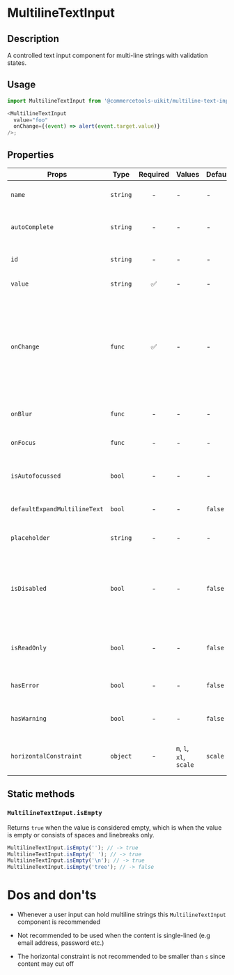 # MultilineTextInput

## Description

A controlled text input component for multi-line strings with validation
states.

## Usage

```js
import MultilineTextInput from '@commercetools-uikit/multiline-text-input';

<MultilineTextInput
  value="foo"
  onChange={(event) => alert(event.target.value)}
/>;
```

## Properties

| Props                        | Type     | Required | Values                  | Default | Description                                                                                                                 |
| ---------------------------- | -------- | :------: | ----------------------- | ------- | --------------------------------------------------------------------------------------------------------------------------- |
| `name`                       | `string` |    -     | -                       | -       | Used as HTML `name` property                                                                                                |
| `autoComplete`               | `string` |    -     | -                       | -       | Used as HTML `autoComplete` property                                                                                        |
| `id`                         | `string` |    -     | -                       | -       | Specifies the id of an element                                                                                              |
| `value`                      | `string` |    ✅    | -                       | -       | Value of the input                                                                                                          |
| `onChange`                   | `func`   |    ✅    | -                       | -       | Called with an event containing the new value. Required, unless input is `read-only`. Parent should pass it back as `value` |
| `onBlur`                     | `func`   |    -     | -                       | -       | Called when field is blurred                                                                                                |
| `onFocus`                    | `func`   |    -     | -                       | -       | Called when field is focused                                                                                                |
| `isAutofocussed`             | `bool`   |    -     | -                       | -       | Focuses the input field on initial render                                                                                   |
| `defaultExpandMultilineText` | `bool`   |    -     | -                       | `false` | Expands multiline text input initially                                                                                      |
| `placeholder`                | `string` |    -     | -                       | -       | Placeholder text for the input                                                                                              |
| `isDisabled`                 | `bool`   |    -     | -                       | `false` | Indicates that the field cannot be used (e.g not authorised, or changes not saved)                                          |
| `isReadOnly`                 | `bool`   |    -     | -                       | `false` | Indicates that the field is displaying read-only content                                                                    |
| `hasError`                   | `bool`   |    -     | -                       | `false` | Indicates the input field has an error                                                                                      |
| `hasWarning`                 | `bool`   |    -     | -                       | `false` | Indicates the input field has a warning                                                                                     |
| `horizontalConstraint`       | `object` |    -     | `m`, `l`, `xl`, `scale` | `scale` | Horizontal size limit of the input fields.                                                                                  |

## Static methods

### `MultilineTextInput.isEmpty`

Returns `true` when the value is considered empty, which is when the value is empty or consists of spaces and linebreaks only.

```js
MultilineTextInput.isEmpty(''); // -> true
MultilineTextInput.isEmpty(' '); // -> true
MultilineTextInput.isEmpty('\n'); // -> true
MultilineTextInput.isEmpty('tree'); // -> false
```

# Dos and don'ts

- Whenever a user input can hold multiline strings this `MultilineTextInput` component is recommended

- Not recommended to be used when the content is single-lined (e.g email address, password etc.)

- The horizontal constraint is not recommended to be smaller than `s` since content may cut off
